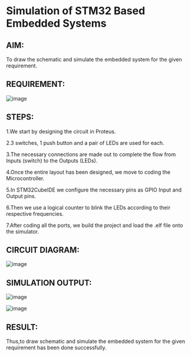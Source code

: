 # Simulation of STM32 Based Embedded Systems

## AIM:
To draw the schematic and simulate the embedded system for the given requirement.

## REQUIREMENT:
![image](https://user-images.githubusercontent.com/6159567/228723969-3892a2a3-3743-4300-9636-ba0dba4ed150.png)

## STEPS:
1.We start by designing the circuit in Proteus.

2.3 switches, 1 push button and a pair of LEDs are used for each.

3.The necessary connections are made out to complete the flow from Inputs (switch) to the Outputs (LEDs).

4.Once the entire layout has been designed, we move to coding the Microcontroller.

5.In STM32CubeIDE we configure the necessary pins as GPIO Input and Output pins.

6.Then we use a logical counter to blink the LEDs according to their respective frequencies.

7.After coding all the ports, we build the project and load the .elf file onto the simulator.

## CIRCUIT DIAGRAM:
![image](https://user-images.githubusercontent.com/75235090/230289794-9fa76f66-732e-4531-8ade-8653b9c31179.png)

## SIMULATION OUTPUT:
![image](https://user-images.githubusercontent.com/75235090/230290776-4bdf3f93-b568-426e-b8bd-ceca7887e7ac.png)

![image](https://user-images.githubusercontent.com/75235090/230290941-ae9883fc-bad4-4281-9b46-980aeafbedd8.png)


## RESULT:
Thus,to draw schematic and simulate the embedded system for the given requirement has been done successfully.
